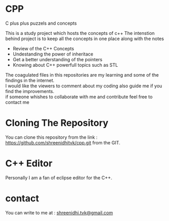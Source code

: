 # CPP
C plus plus puzzels and concepts 

This is a study project which hosts the concepts of c++
The intenstion behind project is to keep all the concepts in one place along with the notes


  -  Review of the C++ Concepts </br>
  -  Undestanding the power of inheritace</br>
  -  Get a better understanding of the pointers</br>
  -  Knowing about C++ powerfull topics such as STL</br>

The coagulated files in this repositories are my learning and some of the findings in the internet.</br>
I would like the viewers to comment about my coding also guide me if you find the improvements.</br>
if someone whishes to collaborate with me and contribute feel free to contact me </br>

  # Cloning The Repository

  You can clone this repository from the link : https://github.com/shreenidhitvk/cpp.git from the GIT.</br>

  # C++ Editor

  Personally I am a fan of eclipse editor for the C++.</br>

  # contact
  You can write to me at : shreenidhi.tvk@gmail.com</br>
